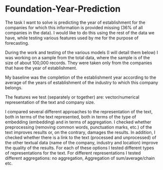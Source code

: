 # Foundation-Year-Prediction

The task I want to solve is predicting the year of establishment for the companies for which this information is provided
missing (36% of all companies in the data). I would like to do this using the rest of the data we have, while
testing various features used by me for the purpose of forecasting.

During the work and testing of the various models (I will detail them below) I was working on a sample from the total data, where the sample is of the size of about 100,000 records. They were taken only from the companies that have the year of establishment.

My baseline was the completion of the establishment year according to the average of the years of establishment of the industry to which this company belongs. 

The features we test (separately or together) are: vector/numerical representation of the text and company size.

I compared several different approaches to the representation of the text, both in terms of the text represented, both in terms of the type of embedding (embedding) and in terms of aggregation.
I checked whether preprocessing (removing common words, punctuation marks, etc.) of the text improves results or, on the contrary, damages the results. In addition, I checked whether there is a link to the text (processed and unprocessed) of the other textual data (name of the company, industry and location) improve the quality of the results. For each of these options I tested different types of representations for the text. For different representations I tested different aggregations: no aggregation,
Aggregation of sum/average/chain etc.
